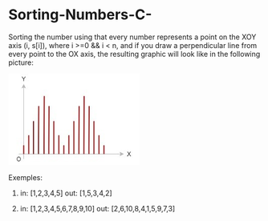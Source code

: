 # Sorting-Numbers-C-

Sorting the number using that every number represents a point on the XOY axis
(i, s[i]), where i >=0 && i < n, and if you draw a perpendicular line from every point
to the OX axis, the resulting graphic will look like in the following picture:

![alt tag](https://github.com/CarolBadea/Sorting-Numbers-C-/blob/master/Imagine1.jpg) 

Exemples:
1. in: [1,2,3,4,5]
    out: [1,5,3,4,2]

2. in: [1,2,3,4,5,6,7,8,9,10]
    out: [2,6,10,8,4,1,5,9,7,3] 
